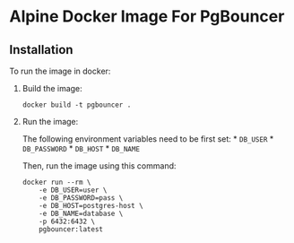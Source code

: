 # Alpine Docker Image For PgBouncer

## Installation 
To run the image in docker: 

1. Build the image:
    ```
    docker build -t pgbouncer .
    ```

2. Run the image:

    The following environment variables need to be first set: 
        * `DB_USER`
        * `DB_PASSWORD`
        * `DB_HOST`
        * `DB_NAME`

    Then, run the image using this command:
    ```
    docker run --rm \
        -e DB_USER=user \
        -e DB_PASSWORD=pass \
        -e DB_HOST=postgres-host \
        -e DB_NAME=database \
        -p 6432:6432 \
        pgbouncer:latest 
    ```